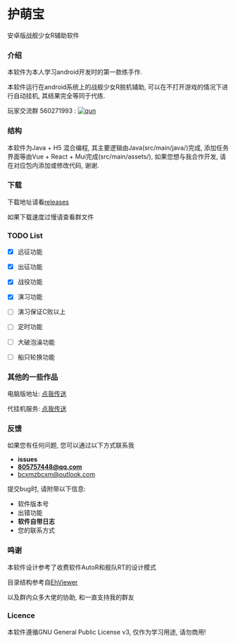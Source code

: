 护萌宝 ===安卓版战舰少女R辅助软件### 介绍本软件为本人学习android开发时的第一款练手作.本软件运行在android系统上的战舰少女R脱机辅助, 可以在不打开游戏的情况下进行自动挂机, 其结果完全等同于代练.玩家交流群 560271993: [![qun](http://pub.idqqimg.com/wpa/images/group.png)](http://shang.qq.com/wpa/qunwpa?idkey=e3c2bf6bbc3b670c3fcd699767bef02ca560e91998dec75bf4a38346bf979b04)### 结构本软件为Java + H5 混合编程, 其主要逻辑由Java(src/main/java/)完成, 添加任务界面等由Vue + React + Mui完成(src/main/assets/), 如果您想与我合作开发, 请在对应包内添加或修改代码, 谢谢.### 下载下载地址请看[releases](https://github.com/ProtectorMoe/pe-protector-moe/releases)如果下载速度过慢请查看群文件### TODO List- [x] 远征功能- [x] 出征功能- [x] 战役功能- [x] 演习功能- [ ] 演习保证C败以上- [ ] 定时功能- [ ] 大破泡澡功能- [ ] 船只轮换功能### 其他的一些作品电脑版地址: [点我传送](https://github.com/bcxmzbcxm/pc-protector-moe)代挂机服务: [点我传送](http://cloud.protector.moe)### 反馈如果您有任何问题, 您可以通过以下方式联系我* **issues*** **805757448@qq.com*** bcxmzbcxm@outlook.com提交bug时, 请附带以下信息:* 软件版本号* 出错功能* **软件自带日志*** 您的联系方式### 鸣谢本软件设计参考了收费软件AutoR和舰队RT的设计模式目录结构参考自[EhViewer](https://github.com/seven332/EhViewer)以及群内众多大佬的协助, 和一直支持我的群友### Licence本软件遵循GNU General Public License v3, 仅作为学习用途, 请勿商用!